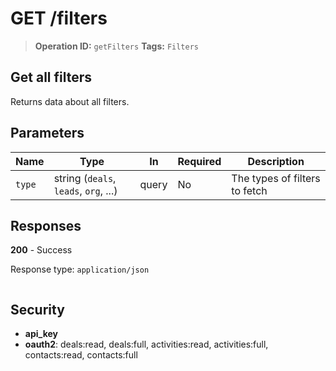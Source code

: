 # GET /filters

> **Operation ID:** `getFilters`
> **Tags:** `Filters`

## Get all filters

Returns data about all filters.

## Parameters

| Name | Type | In | Required | Description |
|------|------|-------|----------|-------------|
| `type` | string (`deals`, `leads`, `org`, ...) | query | No | The types of filters to fetch |

## Responses

**200** - Success

Response type: `application/json`

```

```


## Security

- **api_key**
- **oauth2**: deals:read, deals:full, activities:read, activities:full, contacts:read, contacts:full